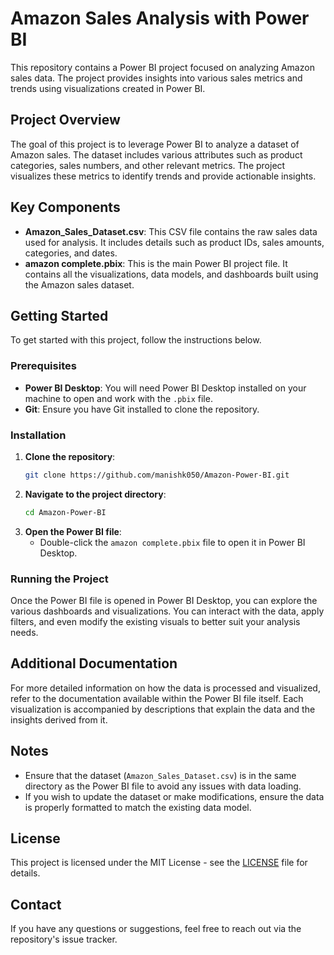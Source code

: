 
# Amazon Sales Analysis with Power BI

This repository contains a Power BI project focused on analyzing Amazon sales data. The project provides insights into various sales metrics and trends using visualizations created in Power BI.

## Project Overview

The goal of this project is to leverage Power BI to analyze a dataset of Amazon sales. The dataset includes various attributes such as product categories, sales numbers, and other relevant metrics. The project visualizes these metrics to identify trends and provide actionable insights.

## Key Components

- **Amazon_Sales_Dataset.csv**: This CSV file contains the raw sales data used for analysis. It includes details such as product IDs, sales amounts, categories, and dates.
- **amazon complete.pbix**: This is the main Power BI project file. It contains all the visualizations, data models, and dashboards built using the Amazon sales dataset.

## Getting Started

To get started with this project, follow the instructions below.

### Prerequisites

- **Power BI Desktop**: You will need Power BI Desktop installed on your machine to open and work with the `.pbix` file.
- **Git**: Ensure you have Git installed to clone the repository.

### Installation

1. **Clone the repository**:
    ```bash
    git clone https://github.com/manishk050/Amazon-Power-BI.git
    ```
2. **Navigate to the project directory**:
    ```bash
    cd Amazon-Power-BI
    ```
3. **Open the Power BI file**:
    - Double-click the `amazon complete.pbix` file to open it in Power BI Desktop.

### Running the Project

Once the Power BI file is opened in Power BI Desktop, you can explore the various dashboards and visualizations. You can interact with the data, apply filters, and even modify the existing visuals to better suit your analysis needs.

## Additional Documentation

For more detailed information on how the data is processed and visualized, refer to the documentation available within the Power BI file itself. Each visualization is accompanied by descriptions that explain the data and the insights derived from it.

## Notes

- Ensure that the dataset (`Amazon_Sales_Dataset.csv`) is in the same directory as the Power BI file to avoid any issues with data loading.
- If you wish to update the dataset or make modifications, ensure the data is properly formatted to match the existing data model.

## License

This project is licensed under the MIT License - see the [LICENSE](LICENSE) file for details.

## Contact

If you have any questions or suggestions, feel free to reach out via the repository's issue tracker.

